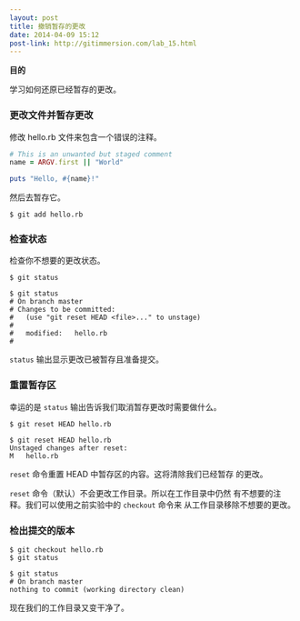 ```yaml
---
layout: post
title: 撤销暂存的更改
date: 2014-04-09 15:12
post-link: http://gitimmersion.com/lab_15.html
---
```


**目的**

学习如何还原已经暂存的更改。

### 更改文件并暂存更改

修改 hello.rb 文件来包含一个错误的注释。

```ruby
# This is an unwanted but staged comment
name = ARGV.first || "World"

puts "Hello, #{name}!"
```

然后去暂存它。

```
$ git add hello.rb
```

### 检查状态

检查你不想要的更改状态。

```
$ git status
```

```
$ git status
# On branch master
# Changes to be committed:
#   (use "git reset HEAD <file>..." to unstage)
#
#   modified:   hello.rb
#
```

`status` 输出显示更改已被暂存且准备提交。

### 重置暂存区

幸运的是 `status` 输出告诉我们取消暂存更改时需要做什么。

```
$ git reset HEAD hello.rb
```

```
$ git reset HEAD hello.rb
Unstaged changes after reset:
M   hello.rb
```

`reset` 命令重置 HEAD 中暂存区的内容。这将清除我们已经暂存
的更改。

`reset` 命令（默认）不会更改工作目录。所以在工作目录中仍然
有不想要的注释。我们可以使用之前实验中的 `checkout` 命令来
从工作目录移除不想要的更改。

### 检出提交的版本

```
$ git checkout hello.rb
$ git status
```

```
$ git status
# On branch master
nothing to commit (working directory clean)
```

现在我们的工作目录又变干净了。
